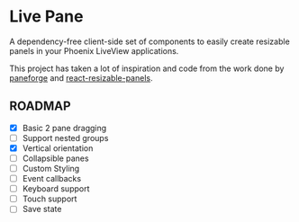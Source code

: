 # Live Pane

A dependency-free client-side set of components to easily create resizable panels in your Phoenix LiveView applications.

This project has taken a lot of inspiration and code from the work done by 
[paneforge](https://.github.com/svecosystem/paneforge) and [react-resizable-panels](https://github.com/bvaughn/react-resizable-panels).

## ROADMAP

- [x] Basic 2 pane dragging
- [ ] Support nested groups
- [x] Vertical orientation
- [ ] Collapsible panes 
- [ ] Custom Styling
- [ ] Event callbacks
- [ ] Keyboard support
- [ ] Touch support
- [ ] Save state